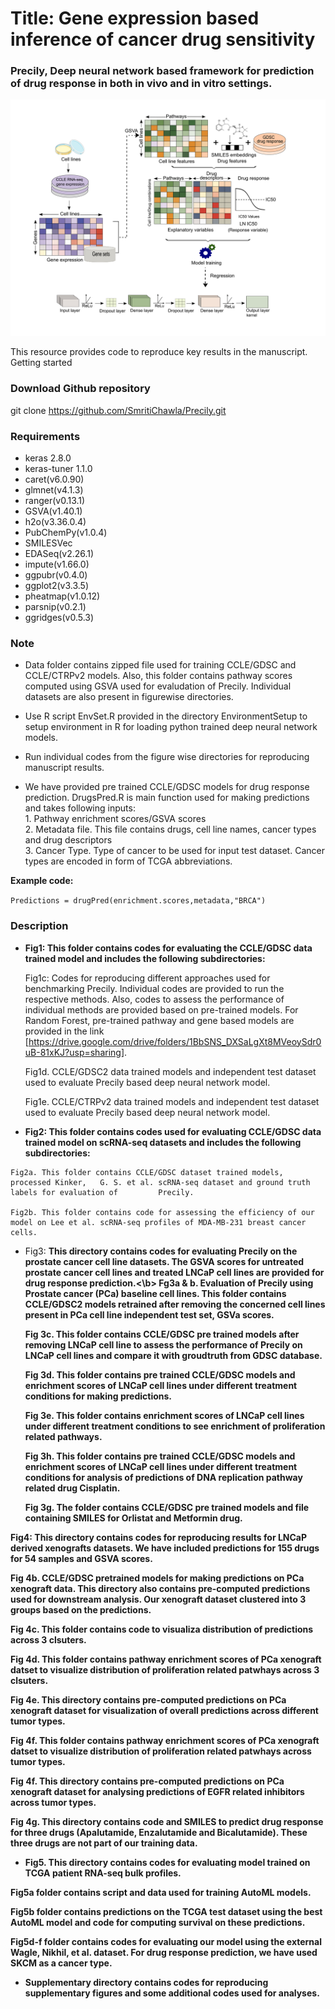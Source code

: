 
<H1> Title: Gene expression based inference of cancer drug sensitivity </H1>

<H3> Precily, Deep neural network based framework for prediction of drug response in both in vivo and in vitro settings.</H3>

![Workflow](Workflow.png)

This resource provides code to reproduce key results in the manuscript.
Getting started

<H3>Download Github repository </H3>

   git clone https://github.com/SmritiChawla/Precily.git

<H3> Requirements </H3>

   * keras 2.8.0 
   * keras-tuner 1.1.0
   * caret(v6.0.90) 
   * glmnet(v4.1.3) 
   * ranger(v0.13.1) 
   * GSVA(v1.40.1)
   * h2o(v3.36.0.4)
   * PubChemPy(v1.0.4)
   * SMILESVec
   * EDASeq(v2.26.1)
   * impute(v1.66.0)
   * ggpubr(v0.4.0)
   * ggplot2(v3.3.5)
   * pheatmap(v1.0.12)
   * parsnip(v0.2.1)
   * ggridges(v0.5.3)
   
<H3>Note</H3>

* Data folder contains zipped file used for training CCLE/GDSC and CCLE/CTRPv2 models. Also, this folder contains pathway scores computed using GSVA used for evaludation of Precily. Individual datasets are also present in figurewise directories.

* Use R script EnvSet.R provided in the directory EnvironmentSetup to setup environment in R for loading python trained deep neural network models.

* Run individual codes from the figure wise directories for reproducing manuscript results.

* We have provided pre trained CCLE/GDSC models for drug response prediction. DrugsPred.R is main function used for making predictions and takes following inputs:
   <br>1. Pathway enrichment scores/GSVA scores
   <br>2. Metadata file. This file contains drugs, cell line names, cancer types and drug descriptors
   <br>3. Cancer Type. Type of cancer to be used for input test dataset. Cancer types are encoded in form of TCGA abbreviations. 
      
 <b>Example code:</b>
 
 ```Predictions = drugPred(enrichment.scores,metadata,"BRCA")```


<H3> Description </H3>

   * <b>Fig1: This folder contains codes for evaluating the CCLE/GDSC data trained model and includes the following subdirectories: </b>

      Fig1c: Codes for reproducing different approaches used for benchmarking Precily. Individual codes are provided to run the respective methods. Also, codes to    assess 
   the performance of individual methods are provided based on pre-trained models. For Random Forest, pre-trained pathway and gene based models are provided in the        link [https://drive.google.com/drive/folders/1BbSNS_DXSaLgXt8MVeoySdr0uB-81xKJ?usp=sharing]. 

      Fig1d. CCLE/GDSC2 data trained models and independent test dataset used to evaluate Precily based deep neural network model. 

      Fig1e. CCLE/CTRPv2 data trained models and independent test dataset used to evaluate Precily based deep neural network model.


   * <b>Fig2: This folder contains codes used for evaluating CCLE/GDSC data trained model on scRNA-seq datasets and includes the following subdirectories:</b>

    Fig2a. This folder contains CCLE/GDSC dataset trained models, processed Kinker,   G. S. et al. scRNA-seq dataset and ground truth labels for evaluation of         Precily.
    
    Fig2b. This folder contains code for assessing the efficiency of our model on Lee et al. scRNA-seq profiles of MDA-MB-231 breast cancer cells. 


* Fig3: <b>This directory contains codes for evaluating Precily on the prostate cancer cell line datasets. The GSVA scores for untreated prostate cancer cell lines and treated LNCaP cell lines are provided for drug response prediction.<\b> 
   Fg3a & b. Evaluation of Precily using Prostate cancer (PCa) baseline cell lines. This folder contains CCLE/GDSC2 models retrained after removing the concerned cell lines present in PCa cell line independent test set, GSVa scores. 
   
   Fig 3c.  This folder contains CCLE/GDSC pre trained models after removing LNCaP cell line to assess the performance of Precily on LNCaP cell lines and compare it with groudtruth from GDSC database.
   
   Fig 3d. This folder contains pre trained CCLE/GDSC models and enrichment scores of LNCaP cell lines under different treatment conditions for making predictions.
   
   Fig 3e. This folder contains enrichment scores of LNCaP cell lines under different treatment conditions to see enrichment of proliferation related pathways.
   
   Fig 3h. This folder contains pre trained CCLE/GDSC models and enrichment scores of LNCaP cell lines under different treatment conditions for analysis of predictions of DNA replication pathway related drug Cisplatin.
   
   Fig 3g. The folder contains CCLE/GDSC pre trained models and file containing SMILES for Orlistat and Metformin drug.


Fig4: This directory contains codes for reproducing results for LNCaP derived xenografts datasets. We have included predictions for 155 drugs for 54 samples and GSVA scores.
   
   Fig 4b. CCLE/GDSC pretrained models for making predictions on PCa xenograft data. This directory also contains pre-computed predictions used for downstream analysis. Our xenograft dataset clustered into 3 groups based on the predictions.
   
   Fig 4c. This folder contains code to visualiza distribution of predictions across 3 clsuters.
   
   Fig 4d. This folder contains pathway enrichment scores of PCa xenograft datset to visualize distribution of proliferation related patwhays across 3 clsuters.
   
   Fig 4e. This directory contains pre-computed predictions on PCa xenograft dataset for visualization of overall predictions across different tumor types.
   
   Fig 4f. This folder contains pathway enrichment scores of PCa xenograft datset to visualize distribution of proliferation related patwhays across tumor types.
   
   Fig 4f. This directory contains pre-computed predictions on PCa xenograft dataset for analysing predictions of EGFR related inhibitors across tumor types.
   
   Fig 4g. This directory contains code and SMILES to predict drug response for three drugs (Apalutamide, Enzalutamide and Bicalutamide). These three drugs are not part of our training data.

   * Fig5. This directory contains codes for evaluating model trained on TCGA patient RNA-seq bulk profiles.

   Fig5a folder contains script and data used for training AutoML models.

   Fig5b folder contains predictions on the TCGA test dataset using the best AutoML model and code for computing survival on these predictions.

   Fig5d-f folder contains codes for evaluating our model using the external Wagle, Nikhil, et al. dataset. For drug response prediction, we have used SKCM as a cancer    type.

* Supplementary directory contains codes for reproducing supplementary figures and some additional codes used for analyses.

